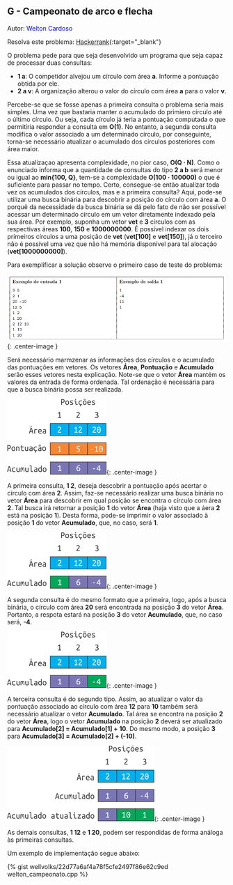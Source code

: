 ## G - Campeonato de arco e flecha
<div id="campeonato"></div>

Autor: <font color = "blue">Welton Cardoso</font>

Resolva este problema: [Hackerrank][hackerrank-g]{:target="_blank"}

O problema pede para que seja desenvolvido um programa que seja capaz de processar duas consultas:

<ul>
  <li><b>1 a</b>: O competidor alvejou um círculo com área <b>a</b>. Informe a pontuação obtida por ele.</li>
  <li><b>2 a v</b>: A organização alterou o valor do círculo com área <b>a</b> para o valor <b>v</b>.</li>
</ul>

Percebe-se que se fosse apenas a primeira consulta o problema seria mais simples. Uma vez que bastaria manter o acumulado do primiero círculo até o último círculo. Ou seja, cada círculo já teria a pontuação computada o que permitiria responder a consulta em **O(1)**. No entanto, a segunda consulta modifica o valor associado a um determinado círculo, por conseguinte, torna-se necessário atualizar o acumulado dos círculos posteriores com área maior.

Essa atualizaçao apresenta complexidade, no pior caso, <b>O(Q &middot; N)</b>. Como o enunciado informa que a quantidade de consultas do tipo **2 a b** será menor ou igual ao **min{100, Q}**, tem-se a complexidade <b>O(100 &middot; 100000)</b> o que é suficiente para passar no tempo. Certo, consegue-se então atualizar toda vez os acumulados dos círculos, mas e a primeira consulta? Aqui, pode-se utilizar uma busca binária para descobrir a posição do círculo com área **a**. O porquê da necessidade da busca binária se dá pelo fato de não ser possível acessar um determinado círculo em um vetor diretamente indexado pela sua área. Por exemplo, suponha um vetor **vet** e **3** círculos com as respectivas áreas **100**, **150** e **1000000000**. É possível indexar os dois primeiros círculos a uma posição de **vet** (**vet[100]** e **vet[150]**), já o terceiro não é possível uma vez que não há memória disponível para tal alocação (**vet[1000000000]**). 

Para exemplificar a solução observe o primeiro caso de teste do problema:

![Entrada](/_assets/images/in.PNG){: .center-image }

Será necessário marmzenar as informações dos círculos e o acumulado das pontuações em vetores. Os vetores **Área**, **Pontuação** e **Acumulado** serão esses vetores nesta explicação. Note-se que o vetor **Área** mantém os valores da entrada de forma ordenada. Tal ordenação é necessária para que a busca binária possa ser realizada. 

![e1](/_assets/images/camp1.png){: .center-image }

A primeira consulta, **1 2**, deseja descobrir a pontuação após acertar o círculo com área **2**. Assim, faz-se necessário realizar uma busca binária no vetor **Área** para descobrir em qual posição se encontra o círculo com área **2**. Tal busca irá retornar a posição **1** do vetor **Área** (haja visto que a áera **2** está na posição **1**). Desta forma, pode-se imprimir o valor associado à posição **1** do vetor **Acumulado**, que, no caso, será **1**.

![e2](/_assets/images/camp3.png){: .center-image }

A segunda consulta é do mesmo formato que a primeira, logo, após a busca binária, o círculo com área **20** será encontrada na posição **3** do vetor **Área**. Portanto, a respota estará na posição **3** do vetor **Acumulado**, que, no caso será, **-4**.

![e3](/_assets/images/camp2.png){: .center-image }

A terceira consulta é do segundo tipo. Assim, ao atualizar o valor da pontuação associado ao círculo com área **12** para **10** também será necessário atualizar o vetor **Acumulado**. Tal área se encontra na posição **2** do vetor **Área**, logo o vetor **Acumulado** na posição **2** deverá ser atualizado para **Acumulado[2] = Acumulado[1] + 10**. Do mesmo modo, a posição **3** para **Acumulado[3] = Acumulado[2] + (-10)**.

![e4](/_assets/images/camp6.png){: .center-image }

As demais consultas, **1 12** e **1 20**, podem ser respondidas de forma análoga às primeiras consultas.

Um exemplo de implementação segue abaixo:

{% gist wellvolks/22d77a6af4a78f5cfe2497f86e62c9ed welton_campeonato.cpp %}

[busca binária]: https://www.geeksforgeeks.org/binary-search/
[hackerrank-g]: https://www.hackerrank.com/contests/2-competicao-de-programacao-infufg-20182/challenges/campeonato-de-arco-e-flecha
